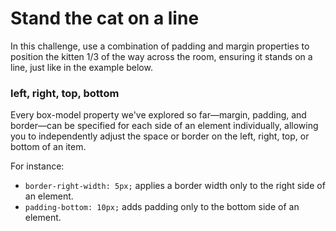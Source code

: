 # Stand the cat on a line
In this challenge, use a combination of padding and margin properties to position the kitten 1/3 of the way across the room, ensuring it stands on a line, just like in the example below.

### left, right, top, bottom

Every box-model property we've explored so far—margin, padding, and border—can be specified for each side of an element individually, allowing you to independently adjust the space or border on the left, right, top, or bottom of an item.

For instance:

- `border-right-width: 5px;` applies a border width only to the right side of an element.
- `padding-bottom: 10px;` adds padding only to the bottom side of an element.
